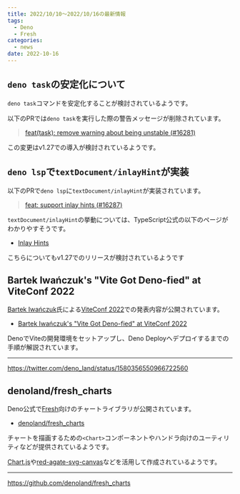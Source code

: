 ```yaml
---
title: 2022/10/10〜2022/10/16の最新情報
tags:
  - Deno
  - Fresh
categories:
  - news
date: 2022-10-16
---
```


## `deno task`の安定化について

`deno task`コマンドを安定化することが検討されているようです。

以下のPRでは`deno task`を実行した際の警告メッセージが削除されています。

> [feat(task): remove warning about being unstable (#16281)](https://github.com/denoland/deno/pull/16281)

この変更はv1.27での導入が検討されているようです。

## `deno lsp`で`textDocument/inlayHint`が実装

以下のPRで`deno lsp`に`textDocument/inlayHint`が実装されています。

> [feat: support inlay hints (#16287)](https://github.com/denoland/deno/pull/16287)

`textDocument/inlayHint`の挙動については、TypeScript公式の以下のページがわかりやすそうです。

* [Inlay Hints](https://devblogs.microsoft.com/typescript/announcing-typescript-4-4/#inlay-hints)

こちらについてもv1.27でのリリースが検討されているようです

## Bartek Iwańczuk's "Vite Got Deno-fied" at ViteConf 2022

[Bartek Iwańczuk](https://github.com/bartlomieju)氏による[ViteConf 2022](https://viteconf.org/)での発表内容が公開されています。

* [Bartek Iwańczuk's "Vite Got Deno-fied" at ViteConf 2022](https://www.youtube.com/watch?v=Zjojo9wdvmY)

DenoでViteの開発環境をセットアップし、Deno Deployへデプロイするまでの手順が解説されています。

---

https://twitter.com/deno_land/status/1580356550966722560

## denoland/fresh_charts

Deno公式で[Fresh](https://github.com/denoland/fresh)向けのチャートライブラリが公開されています。

* [denoland/fresh_charts](https://github.com/denoland/fresh_charts)

チャートを描画するための`<Chart>`コンポーネントやハンドラ向けのユーティリティなどが提供されているようです。

[Chart.js](https://github.com/chartjs/Chart.js)や[red-agate-svg-canvas](https://github.com/shellyln/red-agate/tree/v0.5.0/packages/red-agate-svg-canvas)などを活用して作成されているようです。

---

https://github.com/denoland/fresh_charts

